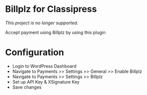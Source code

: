 # Billplz for Classipress
*This project is no longer supported.*

Accept payment using Billplz by using this plugin

# Configuration

* Login to WordPress Dashboard
* Navigate to Payments >> Settings >> General >> Enable Billplz
* Navigate to Payments >> Settings >> Billplz
* Set up API Key & XSignature Key
* Save changes
